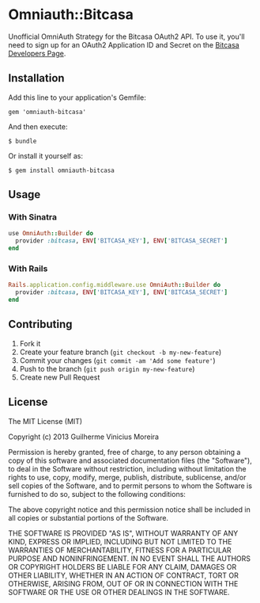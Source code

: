 # Omniauth::Bitcasa

Unofficial OmniAuth Strategy for the Bitcasa OAuth2 API. To
use it, you'll need to sign up for an OAuth2 Application ID and Secret
on the [Bitcasa Developers Page](https://developer.bitcasa.com).

## Installation

Add this line to your application's Gemfile:

    gem 'omniauth-bitcasa'

And then execute:

    $ bundle

Or install it yourself as:

    $ gem install omniauth-bitcasa

## Usage

### With Sinatra

```ruby
use OmniAuth::Builder do
  provider :bitcasa, ENV['BITCASA_KEY'], ENV['BITCASA_SECRET']
end
```

### With Rails

```ruby
Rails.application.config.middleware.use OmniAuth::Builder do
  provider :bitcasa, ENV['BITCASA_KEY'], ENV['BITCASA_SECRET']
end
```

## Contributing

1. Fork it
2. Create your feature branch (`git checkout -b my-new-feature`)
3. Commit your changes (`git commit -am 'Add some feature'`)
4. Push to the branch (`git push origin my-new-feature`)
5. Create new Pull Request

## License

The MIT License (MIT)

Copyright (c) 2013 Guilherme Vinicius Moreira

Permission is hereby granted, free of charge, to any person obtaining a copy
of this software and associated documentation files (the "Software"), to deal
in the Software without restriction, including without limitation the rights
to use, copy, modify, merge, publish, distribute, sublicense, and/or sell
copies of the Software, and to permit persons to whom the Software is
furnished to do so, subject to the following conditions:

The above copyright notice and this permission notice shall be included in all
copies or substantial portions of the Software.

THE SOFTWARE IS PROVIDED "AS IS", WITHOUT WARRANTY OF ANY KIND, EXPRESS OR
IMPLIED, INCLUDING BUT NOT LIMITED TO THE WARRANTIES OF MERCHANTABILITY,
FITNESS FOR A PARTICULAR PURPOSE AND NONINFRINGEMENT. IN NO EVENT SHALL THE
AUTHORS OR COPYRIGHT HOLDERS BE LIABLE FOR ANY CLAIM, DAMAGES OR OTHER
LIABILITY, WHETHER IN AN ACTION OF CONTRACT, TORT OR OTHERWISE, ARISING FROM,
OUT OF OR IN CONNECTION WITH THE SOFTWARE OR THE USE OR OTHER DEALINGS IN THE
SOFTWARE.